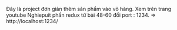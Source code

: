 Đây là project đơn giản thêm sản phẩm vào vỏ hàng. Xem trên trang youtube Nghiepuit phần redux từ bài 48-60
đổi port : 1234.
=> http://localhost:1234/
